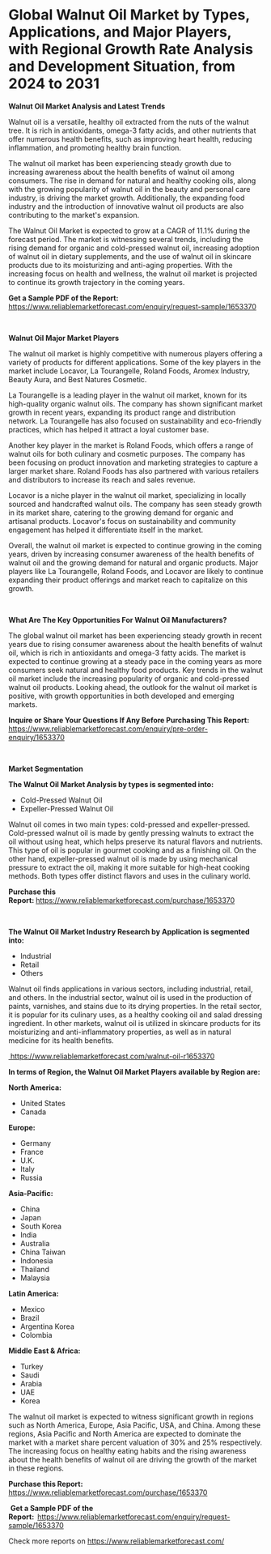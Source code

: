 <p><h1>Global Walnut Oil Market by Types, Applications, and Major Players, with Regional Growth Rate Analysis and Development Situation, from 2024 to 2031</h1></p><p><strong>Walnut Oil Market Analysis and Latest Trends</strong></p>
<p><p>Walnut oil is a versatile, healthy oil extracted from the nuts of the walnut tree. It is rich in antioxidants, omega-3 fatty acids, and other nutrients that offer numerous health benefits, such as improving heart health, reducing inflammation, and promoting healthy brain function.</p><p>The walnut oil market has been experiencing steady growth due to increasing awareness about the health benefits of walnut oil among consumers. The rise in demand for natural and healthy cooking oils, along with the growing popularity of walnut oil in the beauty and personal care industry, is driving the market growth. Additionally, the expanding food industry and the introduction of innovative walnut oil products are also contributing to the market's expansion.</p><p>The Walnut Oil Market is expected to grow at a CAGR of 11.1% during the forecast period. The market is witnessing several trends, including the rising demand for organic and cold-pressed walnut oil, increasing adoption of walnut oil in dietary supplements, and the use of walnut oil in skincare products due to its moisturizing and anti-aging properties. With the increasing focus on health and wellness, the walnut oil market is projected to continue its growth trajectory in the coming years.</p></p>
<p><strong>Get a Sample PDF of the Report:&nbsp;</strong> <a href="https://www.reliablemarketforecast.com/enquiry/request-sample/1653370">https://www.reliablemarketforecast.com/enquiry/request-sample/1653370</a></p>
<p>&nbsp;</p>
<p><strong>Walnut Oil Major Market Players</strong></p>
<p><p>The walnut oil market is highly competitive with numerous players offering a variety of products for different applications. Some of the key players in the market include Locavor, La Tourangelle, Roland Foods, Aromex Industry, Beauty Aura, and Best Natures Cosmetic.</p><p>La Tourangelle is a leading player in the walnut oil market, known for its high-quality organic walnut oils. The company has shown significant market growth in recent years, expanding its product range and distribution network. La Tourangelle has also focused on sustainability and eco-friendly practices, which has helped it attract a loyal customer base.</p><p>Another key player in the market is Roland Foods, which offers a range of walnut oils for both culinary and cosmetic purposes. The company has been focusing on product innovation and marketing strategies to capture a larger market share. Roland Foods has also partnered with various retailers and distributors to increase its reach and sales revenue.</p><p>Locavor is a niche player in the walnut oil market, specializing in locally sourced and handcrafted walnut oils. The company has seen steady growth in its market share, catering to the growing demand for organic and artisanal products. Locavor's focus on sustainability and community engagement has helped it differentiate itself in the market.</p><p>Overall, the walnut oil market is expected to continue growing in the coming years, driven by increasing consumer awareness of the health benefits of walnut oil and the growing demand for natural and organic products. Major players like La Tourangelle, Roland Foods, and Locavor are likely to continue expanding their product offerings and market reach to capitalize on this growth.</p></p>
<p>&nbsp;</p>
<p><strong>What Are The Key Opportunities For Walnut Oil Manufacturers?</strong></p>
<p><p>The global walnut oil market has been experiencing steady growth in recent years due to rising consumer awareness about the health benefits of walnut oil, which is rich in antioxidants and omega-3 fatty acids. The market is expected to continue growing at a steady pace in the coming years as more consumers seek natural and healthy food products. Key trends in the walnut oil market include the increasing popularity of organic and cold-pressed walnut oil products. Looking ahead, the outlook for the walnut oil market is positive, with growth opportunities in both developed and emerging markets.</p></p>
<p><strong>Inquire or Share Your Questions If Any Before Purchasing This Report:</strong> <a href="https://www.reliablemarketforecast.com/enquiry/pre-order-enquiry/1653370">https://www.reliablemarketforecast.com/enquiry/pre-order-enquiry/1653370</a></p>
<p>&nbsp;</p>
<p><strong>Market Segmentation</strong></p>
<p><strong>The Walnut Oil Market Analysis by types is segmented into:</strong></p>
<p><ul><li>Cold-Pressed Walnut Oil</li><li>Expeller-Pressed Walnut Oil</li></ul></p>
<p><p>Walnut oil comes in two main types: cold-pressed and expeller-pressed. Cold-pressed walnut oil is made by gently pressing walnuts to extract the oil without using heat, which helps preserve its natural flavors and nutrients. This type of oil is popular in gourmet cooking and as a finishing oil. On the other hand, expeller-pressed walnut oil is made by using mechanical pressure to extract the oil, making it more suitable for high-heat cooking methods. Both types offer distinct flavors and uses in the culinary world.</p></p>
<p><strong>Purchase this Report:&nbsp;</strong><a href="https://www.reliablemarketforecast.com/purchase/1653370">https://www.reliablemarketforecast.com/purchase/1653370</a></p>
<p>&nbsp;</p>
<p><strong>The Walnut Oil Market Industry Research by Application is segmented into:</strong></p>
<p><ul><li>Industrial</li><li>Retail</li><li>Others</li></ul></p>
<p><p>Walnut oil finds applications in various sectors, including industrial, retail, and others. In the industrial sector, walnut oil is used in the production of paints, varnishes, and stains due to its drying properties. In the retail sector, it is popular for its culinary uses, as a healthy cooking oil and salad dressing ingredient. In other markets, walnut oil is utilized in skincare products for its moisturizing and anti-inflammatory properties, as well as in natural medicine for its health benefits.</p></p>
<p><a href="https://www.reliablemarketforecast.com/walnut-oil-r1653370">&nbsp;https://www.reliablemarketforecast.com/walnut-oil-r1653370</a></p>
<p><strong>In terms of Region, the Walnut Oil Market Players available by Region are:</strong></p>
<p>
    <p> <strong> North America: </strong>
        <ul>
            <li>United States</li>
            <li>Canada</li>
        </ul>
        </p> 
    <p> <strong> Europe: </strong>
        <ul>
            <li>Germany</li>
            <li>France</li>
            <li>U.K.</li>
            <li>Italy</li>
            <li>Russia</li>
        </ul>
        </p> 
    <p> <strong> Asia-Pacific: </strong>
        <ul>
            <li>China</li>
            <li>Japan</li>
            <li>South Korea</li>
            <li>India</li>
            <li>Australia</li>
            <li>China Taiwan</li>
            <li>Indonesia</li>
            <li>Thailand</li>
            <li>Malaysia</li>
        </ul>
        </p> 
    <p> <strong> Latin America: </strong>
        <ul>
            <li>Mexico</li>
            <li>Brazil</li>
            <li>Argentina Korea</li>
            <li>Colombia</li>
        </ul>
        </p> 
    <p> <strong> Middle East & Africa: </strong>
        <ul>
            <li>Turkey</li>
            <li>Saudi</li>
            <li>Arabia</li>
            <li>UAE</li>
            <li>Korea</li>
        </ul>
    </p>
    </p>
<p><p>The walnut oil market is expected to witness significant growth in regions such as North America, Europe, Asia Pacific, USA, and China. Among these regions, Asia Pacific and North America are expected to dominate the market with a market share percent valuation of 30% and 25% respectively. The increasing focus on healthy eating habits and the rising awareness about the health benefits of walnut oil are driving the growth of the market in these regions.</p></p>
<p><strong>Purchase this Report: </strong><a href="https://www.reliablemarketforecast.com/purchase/1653370">https://www.reliablemarketforecast.com/purchase/1653370</a></p>
<p>&nbsp;<strong>Get a Sample PDF of the Report:&nbsp;&nbsp;</strong><a href="https://www.reliablemarketforecast.com/enquiry/request-sample/1653370">https://www.reliablemarketforecast.com/enquiry/request-sample/1653370</a></p>
<p><strong></strong></p>
<p>Check more reports on <a href="https://www.reliablemarketforecast.com/">https://www.reliablemarketforecast.com/</a></p>